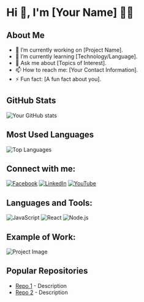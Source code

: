 # Hi 👋, I'm [Your Name] 👨‍💻

## About Me
- 🔭 I’m currently working on [Project Name].
- 🌱 I’m currently learning [Technology/Language].
- 💬 Ask me about [Topics of Interest].
- 📫 How to reach me: [Your Contact Information].
- ⚡ Fun fact: [A fun fact about you].

## GitHub Stats
![Your GitHub stats](https://github-readme-stats.vercel.app/api?username=[YourUsername]&show_icons=true&theme=radical)

## Most Used Languages
![Top Languages](https://github-readme-stats.vercel.app/api/top-langs/?username=[YourUsername]&layout=compact&theme=radical)

## Connect with me:
[![Facebook](https://img.shields.io/badge/Facebook-blue?style=flat&logo=facebook)](https://facebook.com/yourprofile)
[![LinkedIn](https://img.shields.io/badge/LinkedIn-blue?style=flat&logo=linkedin)](https://linkedin.com/in/yourprofile)
[![YouTube](https://img.shields.io/badge/YouTube-red?style=flat&logo=youtube)](https://youtube.com/yourchannel)

## Languages and Tools:
![JavaScript](https://img.shields.io/badge/JavaScript-black?style=flat&logo=javascript)
![React](https://img.shields.io/badge/React-20232A?style=flat&logo=react&logoColor=61DAFB)
![Node.js](https://img.shields.io/badge/Node.js-339933?style=flat&logo=node.js&logoColor=white)

## Example of Work:
![Project Image](link_to_your_project_image)

## Popular Repositories
- [Repo 1](https://github.com/YourUsername/Repo1) - Description
- [Repo 2](https://github.com/YourUsername/Repo2) - Description
